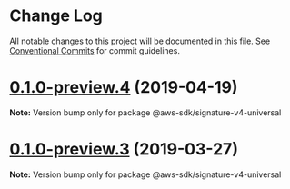 # Change Log

All notable changes to this project will be documented in this file.
See [Conventional Commits](https://conventionalcommits.org) for commit guidelines.

# [0.1.0-preview.4](https://github.com/aws/aws-sdk-js-v3/compare/@aws-sdk/signature-v4-universal@0.1.0-preview.3...@aws-sdk/signature-v4-universal@0.1.0-preview.4) (2019-04-19)

**Note:** Version bump only for package @aws-sdk/signature-v4-universal

# [0.1.0-preview.3](https://github.com/aws/aws-sdk-js-v3/compare/@aws-sdk/signature-v4-universal@0.1.0-preview.2...@aws-sdk/signature-v4-universal@0.1.0-preview.3) (2019-03-27)

**Note:** Version bump only for package @aws-sdk/signature-v4-universal
